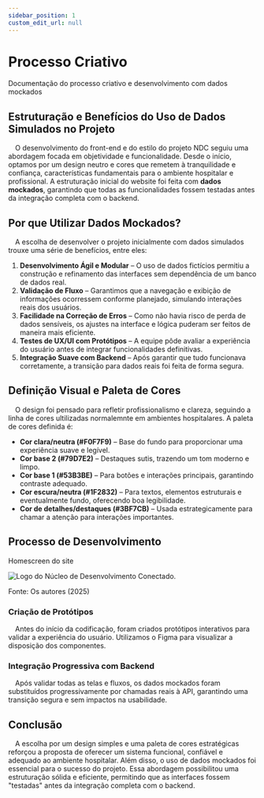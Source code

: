 ```yaml
---
sidebar_position: 1
custom_edit_url: null
---
```


# Processo Criativo

Documentação do processo criativo e desenvolvimento com dados mockados

## **Estruturação e Benefícios do Uso de Dados Simulados no Projeto**

&emsp;O desenvolvimento do front-end e do estilo do projeto NDC seguiu uma abordagem focada em objetividade e funcionalidade. Desde o início, optamos por um design neutro e cores que remetem à tranquilidade e confiança, características fundamentais para o ambiente hospitalar e profissional. A estruturação inicial do website foi feita com **dados mockados**, garantindo que todas as funcionalidades fossem testadas antes da integração completa com o backend.

## **Por que Utilizar Dados Mockados?**
&emsp;A escolha de desenvolver o projeto inicialmente com dados simulados trouxe uma série de benefícios, entre eles:

1. **Desenvolvimento Ágil e Modular** – O uso de dados fictícios permitiu a construção e refinamento das interfaces sem dependência de um banco de dados real.
2. **Validação de Fluxo** – Garantimos que a navegação e exibição de informações ocorressem conforme planejado, simulando interações reais dos usuários.
3. **Facilidade na Correção de Erros** – Como não havia risco de perda de dados sensíveis, os ajustes na interface e lógica puderam ser feitos de maneira mais eficiente.
4. **Testes de UX/UI com Protótipos** – A equipe pôde avaliar a experiência do usuário antes de integrar funcionalidades definitivas.
5. **Integração Suave com Backend** – Após garantir que tudo funcionava corretamente, a transição para dados reais foi feita de forma segura.

## **Definição Visual e Paleta de Cores**
&emsp;O design foi pensado para refletir profissionalismo e clareza, seguindo a linha de cores ultilizadas normalemnte em ambientes hospitalares. A paleta de cores definida é:

- **Cor clara/neutra (#F0F7F9)** – Base do fundo para proporcionar uma experiência suave e legível.
- **Cor base 2 (#79D7E2)** – Destaques sutis, trazendo um tom moderno e limpo.
- **Cor base 1 (#53B3BE)** – Para botões e interações principais, garantindo contraste adequado.
- **Cor escura/neutra (#1F2832)** – Para textos, elementos estruturais e eventualmente fundo, oferecendo boa legibilidade.
- **Cor de detalhes/destaques (#3BF7CB)** – Usada estrategicamente para chamar a atenção para interações importantes.

## **Processo de Desenvolvimento**

<p style={{textAlign: 'center'}}>Homescreen do site</p>
<div style={{margin: 25}}>
    <div style={{textAlign: 'center'}}>
        <img src={require("../../../../media/site1.png").default} style={{width: 800}} alt="Logo do Núcleo de Desenvolvimento Conectado." />
        <br />
    </div>
</div>
<p style={{textAlign: 'center'}}>Fonte: Os autores (2025)</p>

### **Criação de Protótipos**
&emsp;Antes do início da codificação, foram criados protótipos interativos para validar a experiência do usuário. Utilizamos o Figma para visualizar a disposição dos componentes.

### **Integração Progressiva com Backend**
&emsp;Após validar todas as telas e fluxos, os dados mockados foram substituídos progressivamente por chamadas reais à API, garantindo uma transição segura e sem impactos na usabilidade.

## **Conclusão**
&emsp;A escolha por um design simples e uma paleta de cores estratégicas reforçou a proposta de oferecer um sistema funcional, confiável e adequado ao ambiente hospitalar. Além disso, o uso de dados mockados foi essencial para o sucesso do projeto. Essa abordagem possibilitou uma estruturação sólida e eficiente, permitindo que as interfaces fossem "testadas" antes da integração completa com o backend. 
